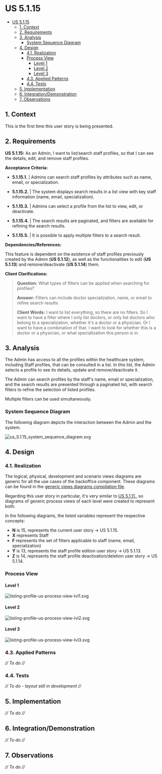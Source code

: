# US 5.1.15

<!-- TOC -->
* [US 5.1.15](#us-5115)
  * [1. Context](#1-context)
  * [2. Requirements](#2-requirements)
  * [3. Analysis](#3-analysis)
    * [System Sequence Diagram](#system-sequence-diagram)
  * [4. Design](#4-design)
    * [4.1. Realization](#41-realization)
    * [Process View](#process-view)
      * [Level 1](#level-1)
      * [Level 2](#level-2)
      * [Level 3](#level-3)
    * [4.3. Applied Patterns](#43-applied-patterns)
    * [4.4. Tests](#44-tests)
  * [5. Implementation](#5-implementation)
  * [6. Integration/Demonstration](#6-integrationdemonstration)
  * [7. Observations](#7-observations)
<!-- TOC -->


## 1. Context

This is the first time this user story is being presented.

## 2. Requirements

**US 5.1.15:** As an Admin, I want to list/search staff profiles, so that I can see the details, edit, and remove staff profiles.


**Acceptance Criteria:**

- **5.1.15.1.** | Admins can search staff profiles by attributes such as name, email, or specialization.

- **5.1.15.2.** | The system displays search results in a list view with key staff information (name, email, specialization).

- **5.1.15.3.** | Admins can select a profile from the list to view, edit, or deactivate.

- **5.1.15.4.** | The search results are paginated, and filters are available for refining the search results.

- **5.1.15.5.** | It is possible to apply multiple filters to a search result.

**Dependencies/References:**

This feature is dependent on the existence of staff profiles previously created by the Admin (**US 5.1.12**), as well as the functionalities
to edit (**US 5.1.13**) and remove/deactivate (**US 5.1.14**) them.

**Client Clarifications:**


> **Question:** What types of filters can be applied when searching for profiles?
>
> **Answer:** Filters can include doctor specialization, name, or email to refine search results
>
> **Client Words:** I want to list everything, so there are no filters. So I want to have a filter where I only list doctors,
> or only list doctors who belong to a specialization, whether it's a doctor or a physician. Or I want to have a combination
> of that. I want to look for whether this is a doctor or a physician, or what specialization this person is in.


## 3. Analysis

The Admin has access to all the profiles within the healthcare system, including Staff profiles, that can be consulted in
a list. In this list, the Admin selects a profile to see its details, update and remove/deactivate it.

The Admin can search profiles by the staff's name, email or specialization, and the search results are presented through
a paginated list, with search filters to refine the selection of listed profiles.

Multiple filters can be used simultaneously.

### System Sequence Diagram

The following diagram depicts the interaction between the Admin and the system.

![us_5.1.15_system_sequence_diagram.svg](diagrams/SSD/us_5.1.15_system_sequence_diagram.svg)

## 4. Design

### 4.1. Realization

The logical, physical, development and scenario views diagrams are generic for all the use cases of the backoffice component.
These diagrams can be found in the [generic views diagrams compilation file](../team-decisions/views/general-views.md).

Regarding this user story in particular, it's very similar to [US 5.1.11.](../us-5.1.11/readme.md), so diagrams of generic
process views of each level were created to represent both.

In the following diagrams, the listed variables represent the respective concepts:

* **N** is 15, represents the current user story -> US 5.1.15.
* **X** represents Staff
* **F** represents the set of filters applicable to staff (name, email, specialization)
* **Y** is 13, represents the staff profile edition user story -> US 5.1.13.
* **Z** is 14, represents the staff profile deactivation/deletion user story -> US 5.1.14.

### Process View

#### Level 1

![listing-profile-us-process-view-lvl1.svg](../team-decisions/views/general-process-view-diagrams/listing-profiles/Level-1/listing-profile-us-process-view-lvl1.svg)

#### Level 2

![listing-profile-us-process-view-lvl2.svg](../team-decisions/views/general-process-view-diagrams/listing-profiles/Level-2/listing-profile-us-process-view-lvl2.svg)

#### Level 3

![listing-profile-us-process-view-lvl3.svg](../team-decisions/views/general-process-view-diagrams/listing-profiles/Level-3/listing-profile-us-process-view-lvl3.svg)

### 4.3. Applied Patterns

_// To do //_

### 4.4. Tests

_// To do - layout still in development //_ 


## 5. Implementation

_// To do //_

## 6. Integration/Demonstration

_// To do //_

## 7. Observations

_// To do //_